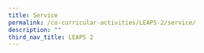 ```yaml
---
title: Service
permalink: /co-curricular-activities/LEAPS-2/service/
description: ""
third_nav_title: LEAPS 2
---
```


